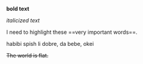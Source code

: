 **bold text**

_italicized text_

I need to highlight these ==very important words==.

habibi spish li dobre, da bebe, okei

~~The world is flat.~~
